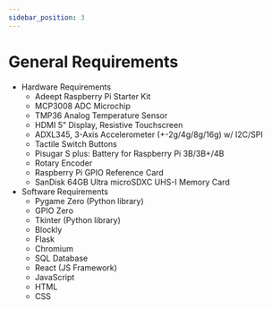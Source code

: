 ```yaml
---
sidebar_position: 3
---
```


# General Requirements

- Hardware Requirements
    - Adeept Raspberry Pi Starter Kit
    - MCP3008 ADC Microchip
    - TMP36 Analog Temperature Sensor
    - HDMI 5" Display, Resistive Touchscreen
    - ADXL345, 3-Axis Accelerometer (+-2g/4g/8g/16g) w/ I2C/SPI
    - Tactile Switch Buttons 
    - Pisugar S plus: Battery for Raspberry Pi 3B/3B+/4B
    - Rotary Encoder
    - Raspberry Pi GPIO Reference Card
    - SanDisk 64GB Ultra microSDXC UHS-I Memory Card
- Software Requirements
    - Pygame Zero (Python library)
    - GPIO Zero
    - Tkinter (Python library)
    - Blockly
    - Flask
    - Chromium
    - SQL Database
    - React (JS Framework)
    - JavaScript
    - HTML
    - CSS

